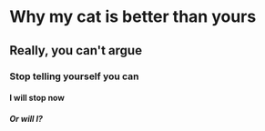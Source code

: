 # **Why my cat is better than yours**
## Really, you can't argue
### Stop telling yourself you can
#### I will stop now
##### Or will I?

